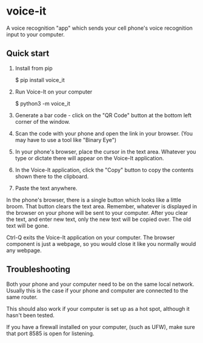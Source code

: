 # voice-it

A voice recognition "app" which sends your cell phone's voice recognition input to your computer.

## Quick start

1. Install from pip

	$ pip install voice_it

2. Run Voice-It on your computer

	$ python3 -m voice_it

3. Generate a bar code - click on the "QR Code" button at the bottom left
corner of the window.

4. Scan the code with your phone and open the link in your browser. (You may
have to use a tool like "Binary Eye")

5. In your phone's browser, place the cursor in the text area. Whatever you
type or dictate there will appear on the Voice-It application.

6. In the Voice-It application, click the "Copy" button to copy the contents
shown there to the clipboard.

7. Paste the text anywhere.

In the phone's browser, there is a single button which looks like a little
broom. That button clears the text area. Remember, whatever is displayed in the
browser on your phone will be sent to your computer. After you clear the text,
and enter new text, only the new text will be copied over. The old text will be
gone.

Ctrl-Q exits the Voice-It application on your computer. The browser component
is just a webpage, so you would close it like you normally would any webpage.

## Troubleshooting

Both your phone and your computer need to be on the same local network. Usually this is the case if your phone and computer are connected to the same router.

This should also work if your computer is set up as a hot spot, although it hasn't been tested.

If you have a firewall installed on your computer, (such as UFW), make sure that port 8585 is open for listening.

